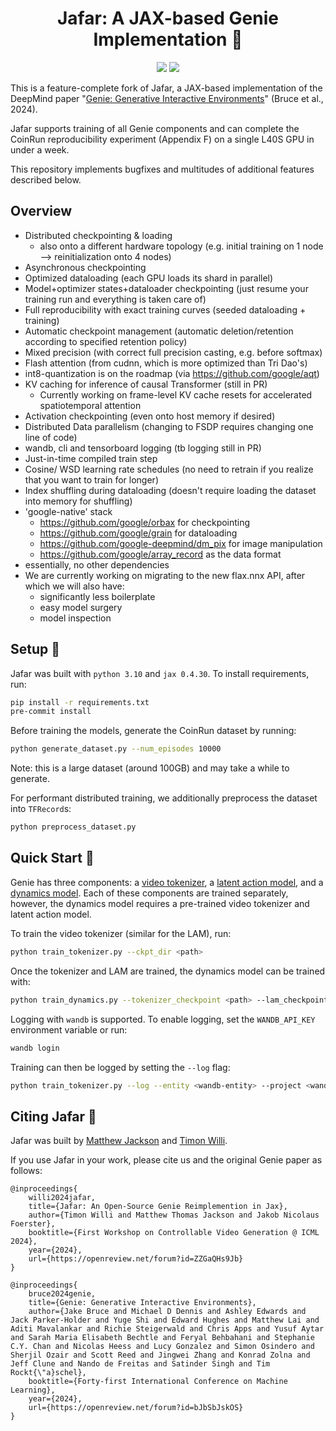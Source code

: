 <h1 align="center">Jafar: A JAX-based Genie Implementation 🧞</h1>

<p align="center">
    <a href= "https://github.com/FLAIROx/jafar/blob/main/LICENSE">
        <img src="https://img.shields.io/badge/license-Apache2.0-blue.svg" /></a>
    <a href= "https://github.com/psf/black">
        <img src="https://img.shields.io/badge/code%20style-black-000000.svg" /></a>
</p>

This is a feature-complete fork of Jafar, a JAX-based implementation of the DeepMind paper "[Genie: Generative Interactive Environments](https://arxiv.org/abs/2402.15391)" (Bruce et al., 2024).

Jafar supports training of all Genie components and can complete the CoinRun reproducibility experiment (Appendix F) on a single L40S GPU in under a week.

This repository implements bugfixes and multitudes of additional features described below.

<h2 name="overview" id="overview">Overview</h2>

- Distributed checkpointing & loading
    - also onto a different hardware topology (e.g. initial training on 1 node --> reinitialization onto 4 nodes)
- Asynchronous checkpointing
- Optimized dataloading (each GPU loads its shard in parallel)
- Model+optimizer states+dataloader checkpointing (just resume your training run and everything is taken care of)
- Full reproducibility with exact training curves (seeded dataloading + training)
- Automatic checkpoint management (automatic deletion/retention according to specified retention policy)
- Mixed precision (with correct full precision casting, e.g. before softmax)
- Flash attention (from cudnn, which is more optimized than Tri Dao's)
- int8-quantization is on the roadmap (via https://github.com/google/aqt)
- KV caching for inference of causal Transformer (still in PR)
    - Currently working on frame-level KV cache resets for accelerated spatiotemporal attention
- Activation checkpointing (even onto host memory if desired)
- Distributed Data parallelism (changing to FSDP requires changing one line of code)
- wandb, cli and tensorboard logging (tb logging still in PR)
- Just-in-time compiled train step
- Cosine/ WSD learning rate schedules (no need to retrain if you realize that you want to train for longer)
- Index shuffling during dataloading (doesn't require loading the dataset into memory for shuffling)
- 'google-native' stack
    - https://github.com/google/orbax for checkpointing
    - https://github.com/google/grain for dataloading
    - https://github.com/google-deepmind/dm_pix for image manipulation
    - https://github.com/google/array_record as the data format
- essentially, no other dependencies
- We are currently working on migrating to the new flax.nnx API, after which we will also have:
    - significantly less boilerplate
    - easy model surgery
    - model inspection

<h2 name="start" id="start">Setup 🧗 </h2>

Jafar was built with `python 3.10` and `jax 0.4.30`. To install requirements, run:

```bash
pip install -r requirements.txt
pre-commit install
```

Before training the models, generate the CoinRun dataset by running:

```bash
python generate_dataset.py --num_episodes 10000
```

Note: this is a large dataset (around 100GB) and may take a while to generate.

For performant distributed training, we additionally preprocess the dataset into `TFRecord`s:

```bash
python preprocess_dataset.py
```

<h2 name="train" id="train">Quick Start 🚀 </h2>

Genie has three components: a [video tokenizer](models/tokenizer.py), a [latent action model](models/lam.py), and a [dynamics model](models/dynamics.py). Each of these components are trained separately, however, the dynamics model requires a pre-trained video tokenizer and latent action model.

To train the video tokenizer (similar for the LAM), run:

```bash
python train_tokenizer.py --ckpt_dir <path>
```

Once the tokenizer and LAM are trained, the dynamics model can be trained with:

```bash
python train_dynamics.py --tokenizer_checkpoint <path> --lam_checkpoint <path>
```

Logging with `wandb` is supported. To enable logging, set the `WANDB_API_KEY` environment variable or run:

```bash
wandb login
```

Training can then be logged by setting the `--log` flag:

```bash
python train_tokenizer.py --log --entity <wandb-entity> --project <wandb-project>
```

<h2 name="cite" id="cite">Citing Jafar 📜 </h2>

Jafar was built by [Matthew Jackson](https://matthewtjackson.com) and [Timon Willi](https://www.timonwilli.com).

If you use Jafar in your work, please cite us and the original Genie paper as follows:

```
@inproceedings{
    willi2024jafar,
    title={Jafar: An Open-Source Genie Reimplemention in Jax},
    author={Timon Willi and Matthew Thomas Jackson and Jakob Nicolaus Foerster},
    booktitle={First Workshop on Controllable Video Generation @ ICML 2024},
    year={2024},
    url={https://openreview.net/forum?id=ZZGaQHs9Jb}
}
```
```
@inproceedings{
    bruce2024genie,
    title={Genie: Generative Interactive Environments},
    author={Jake Bruce and Michael D Dennis and Ashley Edwards and Jack Parker-Holder and Yuge Shi and Edward Hughes and Matthew Lai and Aditi Mavalankar and Richie Steigerwald and Chris Apps and Yusuf Aytar and Sarah Maria Elisabeth Bechtle and Feryal Behbahani and Stephanie C.Y. Chan and Nicolas Heess and Lucy Gonzalez and Simon Osindero and Sherjil Ozair and Scott Reed and Jingwei Zhang and Konrad Zolna and Jeff Clune and Nando de Freitas and Satinder Singh and Tim Rockt{\"a}schel},
    booktitle={Forty-first International Conference on Machine Learning},
    year={2024},
    url={https://openreview.net/forum?id=bJbSbJskOS}
}
```
